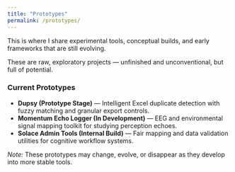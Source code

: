 ```yaml
---
title: "Prototypes"
permalink: /prototypes/
---
```


<p>This is where I share experimental tools, conceptual builds, and early frameworks that are still evolving.</p>

<p>These are raw, exploratory projects — unfinished and unconventional, but full of potential.</p>
<p></p>
<h3><strong>Current Prototypes</strong></h3>

<ul>
  <li><strong>Dupsy (Prototype Stage)</strong> — Intelligent Excel duplicate detection with fuzzy matching and granular export controls.</li>
  <li><strong>Momentum Echo Logger (In Development)</strong> — EEG and environmental signal mapping toolkit for studying perception echoes.</li>
  <li><strong>Solace Admin Tools (Internal Build)</strong> — Fair mapping and data validation utilities for cognitive workflow systems.</li>
</ul>

<p><em>Note:</em> These prototypes may change, evolve, or disappear as they develop into more stable tools.</p>
